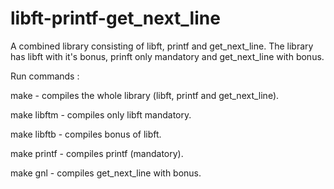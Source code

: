 # libft-printf-get_next_line

A combined library consisting of libft, printf and get_next_line.
The library has libft with it's bonus, prinft only mandatory and get_next_line with bonus.

Run commands : 

make            - compiles the whole library (libft, printf and get_next_line).

make libftm     - compiles only libft mandatory.

make libftb     - compiles bonus of libft.

make printf     - compiles printf (mandatory).

make gnl        - compiles get_next_line with bonus.
